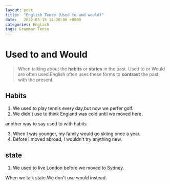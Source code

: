 ```yaml
---
layout: post
title:  "English Tense (Used to and would)"
date:   2022-05-15 14:20:00 +0800
categories: English
tags: Grammar Tense
---
```


# Used to and Would

> When talking about the **habits** or **states** in the past. Used to or Would are often used.English often uses these forms to **contrast** the past with the present.

## Habits

1. We used to play tennis every day,but now we perfer golf.
2. We didn't use to think England was cold until we moved here.

another way to say used to with habits

3. When I was younger, my family would go skiing once a year.
4. Before I moved abroad, I wouldn't try anything new.

## state

1. We used to live London before we moved to Sydney.

When we talk state.We don't use would instead.